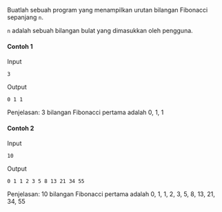 Buatlah sebuah program yang menampilkan urutan bilangan Fibonacci sepanjang `n`.

`n` adalah sebuah bilangan bulat yang dimasukkan oleh pengguna.

#### Contoh 1
Input
```
3
```

Output
```
0 1 1
```

Penjelasan: 3 bilangan Fibonacci pertama adalah 0, 1, 1


#### Contoh 2
Input
```
10
```

Output
```
0 1 1 2 3 5 8 13 21 34 55
```

Penjelasan: 10 bilangan Fibonacci pertama adalah 0, 1, 1, 2, 3, 5, 8, 13, 21, 34, 55
